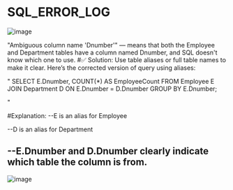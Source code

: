 # SQL_ERROR_LOG
![image](https://github.com/user-attachments/assets/7602aeb4-0851-490d-badc-1d57dc5433cc)

"Ambiguous column name 'Dnumber'" — means that both the Employee and Department tables have a column named Dnumber, and SQL doesn't know which one to use.
#✅ Solution: Use table aliases or full table names to make it clear.
Here’s the corrected version of query using aliases:

"
SELECT E.Dnumber, COUNT(*) AS EmployeeCount
FROM Employee E
JOIN Department D ON E.Dnumber = D.Dnumber
GROUP BY E.Dnumber;

"

#Explanation:
--E is an alias for Employee

--D is an alias for Department

--E.Dnumber and D.Dnumber clearly indicate which table the column is from.
--------------------------------------------------------------------------------------------------------------------------------------------------------------------------

![image](https://github.com/user-attachments/assets/be302121-b99a-41e4-bd1a-1f654fca8505)


